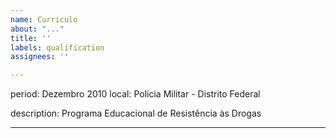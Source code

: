 ```yaml
---
name: Curriculo
about: "..."
title: ''
labels: qualification
assignees: ''

---
```


period: Dezembro 2010
local: Polícia Militar - Distrito Federal

description: Programa Educacional de Resistência às Drogas

---
